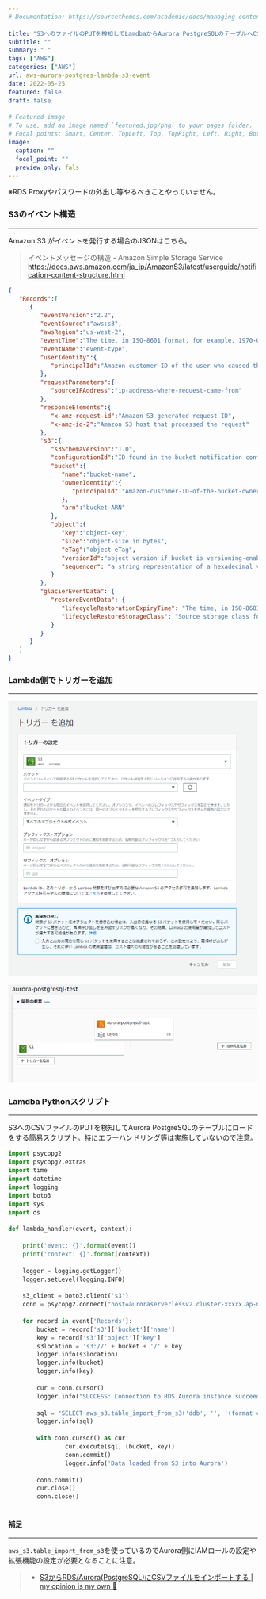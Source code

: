 ```yaml
---
# Documentation: https://sourcethemes.com/academic/docs/managing-content/

title: "S3へのファイルのPUTを検知してLamdbaからAurora PostgreSQLのテーブルへCSV形式のデータをロード"
subtitle: ""
summary: " "
tags: ["AWS"]
categories: ["AWS"]
url: aws-aurora-postgres-lambda-s3-event
date: 2022-05-25
featured: false
draft: false

# Featured image
# To use, add an image named `featured.jpg/png` to your pages folder.
# Focal points: Smart, Center, TopLeft, Top, TopRight, Left, Right, BottomLeft, Bottom, BottomRight.
image:
  caption: ""
  focal_point: ""
  preview_only: fals
---
```


※RDS Proxyやパスワードの外出し等やるべきことやっていません。

### S3のイベント構造

------

Amazon S3 がイベントを発行する場合のJSONはこちら。

> イベントメッセージの構造 - Amazon Simple Storage Service https://docs.aws.amazon.com/ja_jp/AmazonS3/latest/userguide/notification-content-structure.html
>

```json
{  
   "Records":[  
      {  
         "eventVersion":"2.2",
         "eventSource":"aws:s3",
         "awsRegion":"us-west-2",
         "eventTime":"The time, in ISO-8601 format, for example, 1970-01-01T00:00:00.000Z, when Amazon S3 finished processing the request",
         "eventName":"event-type",
         "userIdentity":{  
            "principalId":"Amazon-customer-ID-of-the-user-who-caused-the-event"
         },
         "requestParameters":{  
            "sourceIPAddress":"ip-address-where-request-came-from"
         },
         "responseElements":{  
            "x-amz-request-id":"Amazon S3 generated request ID",
            "x-amz-id-2":"Amazon S3 host that processed the request"
         },
         "s3":{  
            "s3SchemaVersion":"1.0",
            "configurationId":"ID found in the bucket notification configuration",
            "bucket":{  
               "name":"bucket-name",
               "ownerIdentity":{  
                  "principalId":"Amazon-customer-ID-of-the-bucket-owner"
               },
               "arn":"bucket-ARN"
            },
            "object":{  
               "key":"object-key",
               "size":"object-size in bytes",
               "eTag":"object eTag",
               "versionId":"object version if bucket is versioning-enabled, otherwise null",
               "sequencer": "a string representation of a hexadecimal value used to determine event sequence, only used with PUTs and DELETEs"
            }
         },
         "glacierEventData": {
            "restoreEventData": {
               "lifecycleRestorationExpiryTime": "The time, in ISO-8601 format, for example, 1970-01-01T00:00:00.000Z, of Restore Expiry",
               "lifecycleRestoreStorageClass": "Source storage class for restore"
            }
         }
      }
   ]
}
```

### Lambda側でトリガーを追加

------

![image-20220507204915194](image-20220507204915194.png)

![image-20220507204835813](image-20220507204835813.png)

### Lamdba Pythonスクリプト

------

S3へのCSVファイルのPUTを検知してAurora PostgreSQLのテーブルにロードをする簡易スクリプト。特にエラーハンドリング等は実施していないので注意。

```python
import psycopg2
import psycopg2.extras
import time
import datetime
import logging
import boto3
import sys
import os

def lambda_handler(event, context):

    print('event: {}'.format(event))
    print('context: {}'.format(context))

    logger = logging.getLogger()
    logger.setLevel(logging.INFO)

    s3_client = boto3.client('s3')
    conn = psycopg2.connect("host=auroraserverlessv2.cluster-xxxxx.ap-northeast-1.rds.amazonaws.com port=5432 dbname=postgres user=postgres password=postgres")

    for record in event['Records']:
        bucket = record['s3']['bucket']['name']
        key = record['s3']['object']['key']
        s3location = 's3://' + bucket + '/' + key
        logger.info(s3location)
        logger.info(bucket)
        logger.info(key)
        
        cur = conn.cursor()
        logger.info("SUCCESS: Connection to RDS Aurora instance succeeded")

        sql = "SELECT aws_s3.table_import_from_s3('ddb', '', '(format csv)',  %s  , %s , 'ap-northeast-1');"
        logger.info(sql)

        with conn.cursor() as cur:
                cur.execute(sql, (bucket, key))
                conn.commit()
                logger.info('Data loaded from S3 into Aurora')

        conn.commit()
        cur.close()
        conn.close()
        
```

#### 補足

------

`aws_s3.table_import_from_s3`を使っているのでAurora側にIAMロールの設定や拡張機能の設定が必要となることに注意。

> - [S3からRDS/Aurora\(PostgreSQL\)にCSVファイルをインポートする \| my opinion is my own 👋](https://zatoima.github.io/aws-aurora-rds-s3-import.html)
